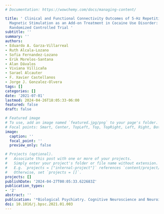 ```yaml
---
# Documentation: https://wowchemy.com/docs/managing-content/

title: ' Clinical and Functional Connectivity Outcomes of 5-Hz Repetitive Transcranial
  Magnetic Stimulation as an Add-on Treatment in Cocaine Use Disorder: A Double-Blind
  Randomized Controlled Trial '
subtitle: ''
summary: ''
authors:
- Eduardo A. Garza-Villarreal
- Ruth Alcala-Lozano
- Sofia Fernandez-Lozano
- Erik Morelos-Santana
- Alan Dávalos
- Viviana Villicaña
- Sarael Alcauter
- F. Xavier Castellanos
- Jorge J. Gonzalez-Olvera
tags: []
categories: []
date: '2021-07-01'
lastmod: 2024-04-26T18:05:33-06:00
featured: false
draft: false

# Featured image
# To use, add an image named `featured.jpg/png` to your page's folder.
# Focal points: Smart, Center, TopLeft, Top, TopRight, Left, Right, BottomLeft, Bottom, BottomRight.
image:
  caption: ''
  focal_point: ''
  preview_only: false

# Projects (optional).
#   Associate this post with one or more of your projects.
#   Simply enter your project's folder or file name without extension.
#   E.g. `projects = ["internal-project"]` references `content/project/deep-learning/index.md`.
#   Otherwise, set `projects = []`.
projects: []
publishDate: '2024-04-27T00:05:33.622683Z'
publication_types:
- '2'
abstract: ''
publication: '*Biological Psychiatry. Cognitive Neuroscience and Neuroimaging*'
doi: 10.1016/j.bpsc.2021.01.003
---
```

